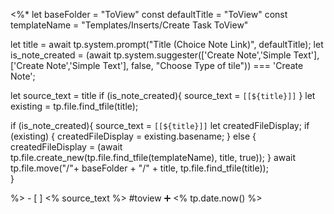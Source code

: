  <%*
let baseFolder = "ToView"
const defaultTitle = "ToView"
const templateName = "Templates/Inserts/Create Task ToView"

let title = await tp.system.prompt("Title (Choice Note Link)", defaultTitle);
let is_note_created  = (await tp.system.suggester(['Create Note','Simple Text'],['Create Note','Simple Text'], false, "Choose Type of tile")) === 'Create Note';

let source_text = title
if (is_note_created){
	source_text = `[[${title}]]`
}
let existing = tp.file.find_tfile(title);

if (is_note_created){
	source_text = `[[${title}]]`
	let createdFileDisplay;
	if (existing) {
	  createdFileDisplay = existing.basename;
	} else {
	  createdFileDisplay = (await tp.file.create_new(tp.file.find_tfile(templateName), title, true));
	}
	await tp.file.move("/"+ baseFolder + "/" + title, tp.file.find_tfile(title));	
}

%>   - [ ] <% source_text %>  #toview  ➕ <% tp.date.now() %> 
